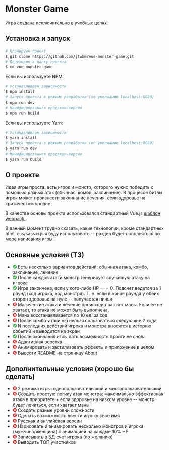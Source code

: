 # Monster Game
Игра создана исключительно в учебных целях.

## Установка и запуск

```sh
# Клонируем проект
$ git clone https://github.com/jtwbm/vue-monster-game.git
# Переходим в папку проекта
$ cd vue-monster-game
```
Если вы используете NPM:
```sh
# Устанавливаем зависимости
$ npm install
# Запуск проекта в режиме разработки (по умолчанию localhost:8080)
$ npm run dev
# Минифицированная продакшн-версия
$ npm run build
```
Если вы используете Yarn:
```sh
# Устанавливаем зависимости
$ yarn install
# Запуск проекта в режиме разработки (по умолчанию localhost:8080)
$ yarn run dev
# Минифицированная продакшн-версия
$ yarn run build
```

## О проекте
Идея игры проста: есть игрок и монстр, которого нужно победить с помощью разных атак (обычная, комбо, заклинание). В процессе битвы игрок может произнести заклинание лечения, если здоровье на критическом уровне.

В качестве основы проекта использовался стандартный Vue.js [шаблон webpack ](https://github.com/vuejs-templates/webpack).

В данный момент трудно сказать, какие технологии, кроме стандартных html, css/sass и js я буду использовать -- раздел будет пополняться по мере написания игры.

## Основные условия (ТЗ)
- ![check](https://github.com/jtwbm/vue-monster-game/blob/master/static/check.png) Есть несколько вариантов действий: обычная атака, комбо, заклинание, лечение
- ![check](https://github.com/jtwbm/vue-monster-game/blob/master/static/check.png) После каждой атаки монстр генерирует случайную атаку на игрока
- ![check](https://github.com/jtwbm/vue-monster-game/blob/master/static/check.png) Игра закончена, если у кого-либо HP === 0. Подсчет ведется за 1 раунд (ход игрока, ход монстра). Т. е. если в конце раунда у обеих сторон здоровье на нуле -- получается ничья
- ![uncheck](https://github.com/jtwbm/vue-monster-game/blob/master/static/no.png) Магические атаки и лечение происходят за счет маны. Если ее не хватает, то атака не может быть выполнена.
- ![uncheck](https://github.com/jtwbm/vue-monster-game/blob/master/static/no.png) Мана восстанавливается по 10 ед. за ход
- ![uncheck](https://github.com/jtwbm/vue-monster-game/blob/master/static/no.png) После комбо-атаки ею нельзя пользоваться следующие 2 хода
- ![check](https://github.com/jtwbm/vue-monster-game/blob/master/static/check.png) N последних действий игрока и монстра вносятся в историю событий и выводится на экран
- ![check](https://github.com/jtwbm/vue-monster-game/blob/master/static/check.png) После окончания игры дать возможность пройти ее снова
- ![uncheck](https://github.com/jtwbm/vue-monster-game/blob/master/static/no.png) Адаптивная верстка
- ![uncheck](https://github.com/jtwbm/vue-monster-game/blob/master/static/no.png) Анимировать и застилизовать эффекты и приложение в целом
- ![uncheck](https://github.com/jtwbm/vue-monster-game/blob/master/static/no.png) Вывести README на страницу About

## Дополнительные условия (хорошо бы сделать)
- ![uncheck](https://github.com/jtwbm/vue-monster-game/blob/master/static/no.png) 2 режима игры: однопользовательский и многопользовательский
- ![uncheck](https://github.com/jtwbm/vue-monster-game/blob/master/static/no.png) Создать простую логику атак монстра: максимально эффективная атака в приоритете + если здоровье на низком уровне -- монстр будет лечиться, если хватает маны
- ![uncheck](https://github.com/jtwbm/vue-monster-game/blob/master/static/no.png) Создать разные уровни сложности
- ![uncheck](https://github.com/jtwbm/vue-monster-game/blob/master/static/no.png) Сделать возможность ввести игроку свое имя
- ![uncheck](https://github.com/jtwbm/vue-monster-game/blob/master/static/no.png) Русская и английская версии
- ![uncheck](https://github.com/jtwbm/vue-monster-game/blob/master/static/no.png) Нарисовать и анимировать несколько монстров и игрока (мужчина/женщина) с анимацией на каждые 10% HP
- ![uncheck](https://github.com/jtwbm/vue-monster-game/blob/master/static/no.png) Записывать в БД счет игрока (по желанию)
- ![uncheck](https://github.com/jtwbm/vue-monster-game/blob/master/static/no.png) Выводить ТОП участников